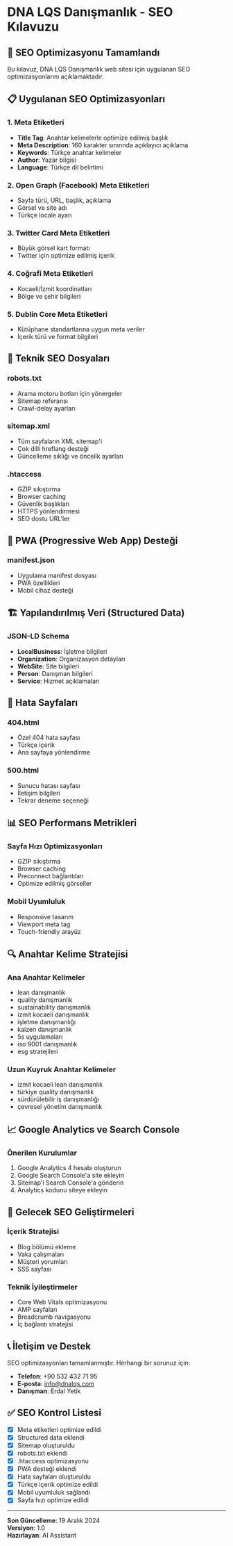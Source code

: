 # DNA LQS Danışmanlık - SEO Kılavuzu

## 🎯 SEO Optimizasyonu Tamamlandı

Bu kılavuz, DNA LQS Danışmanlık web sitesi için uygulanan SEO optimizasyonlarını açıklamaktadır.

## 📋 Uygulanan SEO Optimizasyonları

### 1. Meta Etiketleri
- **Title Tag**: Anahtar kelimelerle optimize edilmiş başlık
- **Meta Description**: 160 karakter sınırında açıklayıcı açıklama
- **Keywords**: Türkçe anahtar kelimeler
- **Author**: Yazar bilgisi
- **Language**: Türkçe dil belirtimi

### 2. Open Graph (Facebook) Meta Etiketleri
- Sayfa türü, URL, başlık, açıklama
- Görsel ve site adı
- Türkçe locale ayarı

### 3. Twitter Card Meta Etiketleri
- Büyük görsel kart formatı
- Twitter için optimize edilmiş içerik

### 4. Coğrafi Meta Etiketleri
- Kocaeli/İzmit koordinatları
- Bölge ve şehir bilgileri

### 5. Dublin Core Meta Etiketleri
- Kütüphane standartlarına uygun meta veriler
- İçerik türü ve format bilgileri

## 🔗 Teknik SEO Dosyaları

### robots.txt
- Arama motoru botları için yönergeler
- Sitemap referansı
- Crawl-delay ayarları

### sitemap.xml
- Tüm sayfaların XML sitemap'i
- Çok dilli hreflang desteği
- Güncelleme sıklığı ve öncelik ayarları

### .htaccess
- GZIP sıkıştırma
- Browser caching
- Güvenlik başlıkları
- HTTPS yönlendirmesi
- SEO dostu URL'ler

## 📱 PWA (Progressive Web App) Desteği

### manifest.json
- Uygulama manifest dosyası
- PWA özellikleri
- Mobil cihaz desteği

## 🏗️ Yapılandırılmış Veri (Structured Data)

### JSON-LD Schema
- **LocalBusiness**: İşletme bilgileri
- **Organization**: Organizasyon detayları
- **WebSite**: Site bilgileri
- **Person**: Danışman bilgileri
- **Service**: Hizmet açıklamaları

## 🎨 Hata Sayfaları

### 404.html
- Özel 404 hata sayfası
- Türkçe içerik
- Ana sayfaya yönlendirme

### 500.html
- Sunucu hatası sayfası
- İletişim bilgileri
- Tekrar deneme seçeneği

## 📊 SEO Performans Metrikleri

### Sayfa Hızı Optimizasyonları
- GZIP sıkıştırma
- Browser caching
- Preconnect bağlantıları
- Optimize edilmiş görseller

### Mobil Uyumluluk
- Responsive tasarım
- Viewport meta tag
- Touch-friendly arayüz

## 🔍 Anahtar Kelime Stratejisi

### Ana Anahtar Kelimeler
- lean danışmanlık
- quality danışmanlık
- sustainability danışmanlık
- izmit kocaeli danışmanlık
- işletme danışmanlığı
- kaizen danışmanlık
- 5s uygulamaları
- iso 9001 danışmanlık
- esg stratejileri

### Uzun Kuyruk Anahtar Kelimeler
- izmit kocaeli lean danışmanlık
- türkiye quality danışmanlık
- sürdürülebilir iş danışmanlığı
- çevresel yönetim danışmanlık

## 📈 Google Analytics ve Search Console

### Önerilen Kurulumlar
1. Google Analytics 4 hesabı oluşturun
2. Google Search Console'a site ekleyin
3. Sitemap'i Search Console'a gönderin
4. Analytics kodunu siteye ekleyin

## 🚀 Gelecek SEO Geliştirmeleri

### İçerik Stratejisi
- Blog bölümü ekleme
- Vaka çalışmaları
- Müşteri yorumları
- SSS sayfası

### Teknik İyileştirmeler
- Core Web Vitals optimizasyonu
- AMP sayfaları
- Breadcrumb navigasyonu
- İç bağlantı stratejisi

## 📞 İletişim ve Destek

SEO optimizasyonları tamamlanmıştır. Herhangi bir sorunuz için:

- **Telefon**: +90 532 432 71 95
- **E-posta**: info@dnalqs.com
- **Danışman**: Erdal Yetik

## ✅ SEO Kontrol Listesi

- [x] Meta etiketleri optimize edildi
- [x] Structured data eklendi
- [x] Sitemap oluşturuldu
- [x] robots.txt eklendi
- [x] .htaccess optimizasyonu
- [x] PWA desteği eklendi
- [x] Hata sayfaları oluşturuldu
- [x] Türkçe içerik optimize edildi
- [x] Mobil uyumluluk sağlandı
- [x] Sayfa hızı optimize edildi

---

**Son Güncelleme**: 19 Aralık 2024  
**Versiyon**: 1.0  
**Hazırlayan**: AI Assistant 